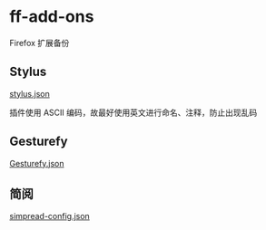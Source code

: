 # ff-add-ons

Firefox 扩展备份

## Stylus

[stylus.json](.\Stylus\stylus.json)

插件使用 ASCII 编码，故最好使用英文进行命名、注释，防止出现乱码

## Gesturefy

[Gesturefy.json](.\Gesturefy\Gesturefy.json)

## 简阅

[simpread-config.json](.\simpread\simpread-config.json)